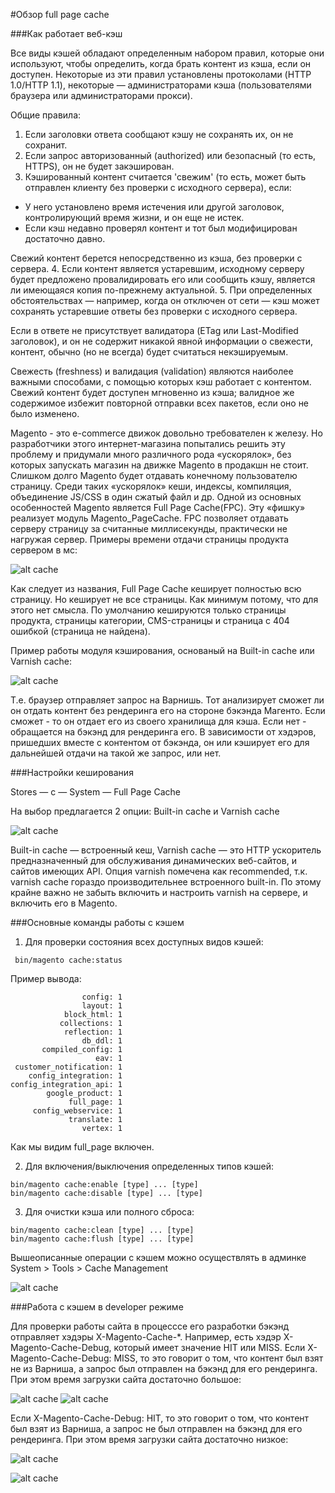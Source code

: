 #Обзор full page cache

###Как работает веб-кэш

Все виды кэшей обладают определенным набором правил, которые они используют, чтобы определить, 
когда брать контент из кэша, если он доступен. Некоторые из эти правил установлены протоколами (HTTP 1.0/HTTP 1.1), 
некоторые — администраторами кэша (пользователями браузера или администраторами прокси).

Общие правила:

1. Если заголовки ответа сообщают кэшу не сохранять их, он не сохранит.
2. Если запрос авторизованный (authorized) или безопасный (то есть, HTTPS), он не будет закэширован.
3. Кэшированный контент считается 'свежим' (то есть, может быть отправлен клиенту без проверки с исходного сервера), если:
- У него установлено время истечения или другой заголовок, контролирующий время жизни, и он еще не истек.
- Если кэш недавно проверял контент и тот был модифицирован достаточно давно.

Свежий контент берется непосредственно из кэша, без проверки с сервера.
4. Если контент является устаревшим, исходному серверу будет предложено провалидировать его или сообщить кэшу, является ли имеющаяся копия по-прежнему актуальной.
5. При определенных обстоятельствах — например, когда он отключен от сети — кэш может сохранять устаревшие ответы без проверки с исходного сервера.

Если в ответе не присутствует валидатора (ETag или Last-Modified заголовок), и он не содержит никакой явной информации о свежести, контент, обычно (но не всегда) будет считаться некэшируемым.

Свежесть (freshness) и валидация (validation) являются наиболее важными способами, с помощью которых кэш работает с контентом. Свежий контент будет доступен мгновенно из кэша; валидное же содержимое избежит повторной отправки всех пакетов, если оно не было изменено.

Magento - это e-commerce движок довольно требователен к железу. 
Но разработчики этого интернет-магазина попытались решить эту проблему и придумали много различного рода «ускорялок», 
без которых запускать магазин на движке Magento в продакшн не стоит. Слишком долго Magento будет отдавать конечному пользователю страницу. 
Среди таких «ускорялок» кеши, индексы, компиляция, объединение JS/CSS в один сжатый файл и др.
Одной из основных особенностей Magento является Full Page Cache(FPC). Эту «фишку» реализует модуль Magento_PageCache.
FPC позволяет отдавать серверу страницу за считанные миллисекунды, практически не нагружая сервер. 
Примеры времени отдачи страницы продукта сервером в мс:

![alt cache](pictures/cache.png)


Как следует из названия, Full Page Cache кеширует полностью всю страницу. Но кеширует не все страницы. Как минимум потому, что для этого нет смысла. По умолчанию кешируются только страницы продукта, страницы категории, CMS-страницы и страница с 404 ошибкой (страница не найдена). 

Пример работы модуля кэширования, основаный на Built-in cache или Varnish cache:

![alt cache](pictures/diagram.png)

Т.е. браузер отправляет запрос на Варнишь. Тот анализирует сможет ли он отдать контент без рендеринга его на стороне бэкэнда Магенто.
Если сможет - то он отдает его из своего хранилища для кэша. Если нет - обращается на бэкэнд для рендеринга его.
В зависимости от хэдэров, пришедших вместе с контентом от бэкэнда, он или кэширует его для дальнейшей отдачи на такой же запрос, или нет.

###Настройки кеширования

Stores — c — System — Full Page Cache

На выбор предлагается 2 опции: Built-in cache и Varnish cache

![alt cache](pictures/fpc_config.jpeg)

Built-in cache — встроенный кеш, Varnish cache — это HTTP ускоритель предназначенный для обслуживания динамических веб-сайтов, и сайтов имеющих API.
Опция varnish помечена как recommended, т.к. varnish cache гораздо производительнее встроенного built-in. По этому крайне важно не забыть включить и настроить varnish на сервере, и включить его в Magento.

###Основные команды работы с кэшем

1. Для проверки состояния всех доступных видов кэшей:

```
 bin/magento cache:status
```

Пример вывода:

```
                config: 1
                layout: 1
            block_html: 1
           collections: 1
            reflection: 1
                db_ddl: 1
       compiled_config: 1
                   eav: 1
 customer_notification: 1
    config_integration: 1
config_integration_api: 1
        google_product: 1
             full_page: 1
     config_webservice: 1
             translate: 1
                vertex: 1
```

Как мы видим full_page включен.

2. Для включения/выключения определенных типов кэшей:

```
bin/magento cache:enable [type] ... [type]
bin/magento cache:disable [type] ... [type]
```

3. Для очистки кэша или полного сброса:

```
bin/magento cache:clean [type] ... [type]
bin/magento cache:flush [type] ... [type]
```

Вышеописанные операции с кэшем можно осуществлять в админке System > Tools > Cache Management

![alt cache](pictures/cache_in_admin.png)


###Работа с кэшем в developer режиме

Для проверки работы сайта в процесссе его разработки бэкэнд отправляет хэдэры X-Magento-Cache-*.
Например, есть хэдэр X-Magento-Cache-Debug, который имеет значение HIT или MISS.
Если X-Magento-Cache-Debug: MISS, то это говорит о том, что контент был взят не из Варниша, 
а запрос был отправлен на бэкэнд для его рендеринга. При этом время загрузки сайта достаточно большое:

![alt cache](pictures/without_fpc_timeloadpage.png)
![alt cache](pictures/without_fpc_timeloadpage_2.png)

Если X-Magento-Cache-Debug: HIT, то это говорит о том, что контент был взят из Варниша,
а запрос не был отправлен на бэкэнд для его рендеринга. При этом время загрузки сайта достаточно низкое:

![alt cache](pictures/with_fpc_timeloadpage.png)

![alt cache](pictures/with_fpc_timeloadpage_2.png)